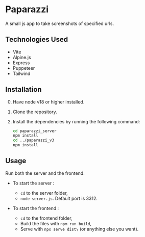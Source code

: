 # Paparazzi
A small js app to take screenshots of specified urls.

## Technologies Used

- Vite
- Alpine.js
- Express
- Puppeteer
- Tailwind

## Installation

0. Have node v18 or higher installed.

1. Clone the repository.
2. Install the dependencies by running the following command:

    ```bash
    cd paparazzi_server
    npm install
    cd ../paparazzi_v3
    npm install
    ```

## Usage

Run both the server and the frontend.
- To start the server :
    - `cd` to the server folder,
    - `node server.js`. Default port is 3312.

- To start the frontend :
    - `cd` to the frontend folder,
    - Build the files with `npm run build`,
    - Serve with `npx serve dist\` (or anything else you want).
